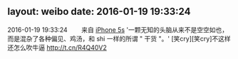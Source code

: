 layout: weibo
date: 2016-01-19 19:33:24
---
2016-01-19 19:33:24  &nbsp;&nbsp;&nbsp;&nbsp;&nbsp;&nbsp; 来自 <a href="sinaweibo://customweibosource" rel="nofollow">iPhone 5s</a>
'一颗无知的头脑从来不是空空如也，而是混杂了各种偏见、鸡汤，和 shi 一样的所谓 " 干货 "。' [笑cry][笑cry]不这样还怎么吹牛逼  http://t.cn/R4Q40V2 ​​​
